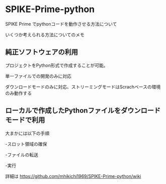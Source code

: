 # SPIKE-Prime-python
SPIKE Prime でpythonコードを動作させる方法について

いくつか考えられる方法についてのメモ
## 純正ソフトウェアの利用
プロジェクトをPython形式で作成することが可能。

単一ファイルでの開発のみに対応

ダウンロードモードのみに対応、ストリーミングモードはScrachベースの環境のみ動作する

## ローカルで作成したPythonファイルをダウンロードモードで利用
大まかには以下の手順

-スロット領域の確保

-ファイルの転送

-実行

詳細は
https://github.com/mhikichi1969/SPIKE-Prime-python/wiki

